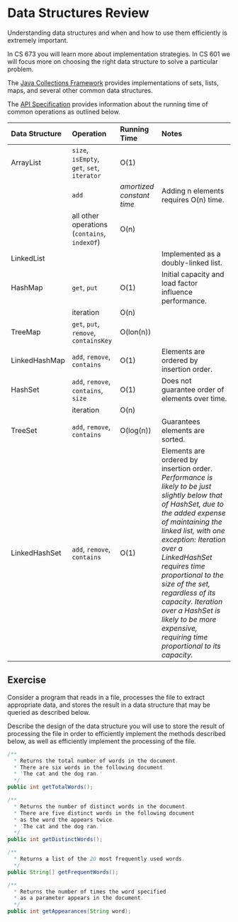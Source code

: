 Data Structures Review
======================

Understanding data structures and when and how to use them efficiently is extremely important.

In CS 673 you will learn more about implementation strategies. In CS 601 we will focus more on choosing the right data structure to solve a particular problem.

The [Java Collections Framework](https://docs.oracle.com/javase/tutorial/collections/index.html) provides implementations of sets, lists, maps, and several other common data structures.

The [API Specification](http://docs.oracle.com/javase/8/docs/api/index.html?java/util/Collections.html) provides information about the running time of common operations as outlined below.

| Data Structure | Operation | Running Time | Notes |
|:---|:---|:---|:---|
| ArrayList | `size`, `isEmpty`, `get`, `set`, `iterator` | O(1)| | 
| | `add` | *amortized constant time* | Adding n elements requires O(n) time.| 
| | all other operations (`contains`, `indexOf`) | O(n) | | 
| LinkedList | | | Implemented as a doubly-linked list. | 
| HashMap | `get`, `put` | O(1) | Initial capacity and load factor influence performance. | 
|  | iteration | O(n) | | 
| TreeMap | `get`, `put`, `remove`, `containsKey` | O(lon(n)) | |
| LinkedHashMap |`add`, `remove`, `contains` | O(1)| Elements are ordered by insertion order. |
| HashSet | `add`, `remove`, `contains`, `size` | O(1) | Does not guarantee order of elements over time. |
| | iteration | O(n) |
| TreeSet | `add`, `remove`, `contains` | O(log(n))| Guarantees elements are sorted. |
| LinkedHashSet | `add`, `remove`, `contains` | O(1)| Elements are ordered by insertion order. *Performance is likely to be just slightly below that of HashSet, due to the added expense of maintaining the linked list, with one exception: Iteration over a LinkedHashSet requires time proportional to the size of the set, regardless of its capacity. Iteration over a HashSet is likely to be more expensive, requiring time proportional to its capacity.* |

## Exercise

Consider a program that reads in a file, processes the file to extract appropriate data, and stores the result in a data structure that may be queried as described below.

Describe the design of the data structure you will use to store the result of processing the file in order to efficiently implement the methods described below, as well as efficiently implement the processing of the file.

```java
/**
  * Returns the total number of words in the document.
  * There are six words in the following document.
  * 'The cat and the dog ran.'
  */
public int getTotalWords();

/**
  * Returns the number of distinct words in the document.
  * There are five distinct words in the following document
  * as the word the appears twice.
  * 'The cat and the dog ran.'
  */
public int getDistinctWords();

/**
  * Returns a list of the 20 most frequently used words.
  */
public String[] getFrequentWords();

/**
  * Returns the number of times the word specified
  * as a parameter appears in the document.
  */
public int getAppearances(String word);

```
